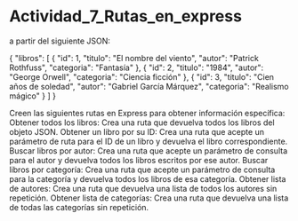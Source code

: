 # Actividad_7_Rutas_en_express
a partir del siguiente JSON:

{
"libros": [
{
     "id": 1,
     "titulo": "El nombre del viento",
     "autor": "Patrick Rothfuss",
     "categoria": "Fantasía"
},
{
     "id": 2,
     "titulo": "1984",
     "autor": "George Orwell",
     "categoria": "Ciencia ficción"
},
{
     "id": 3,
     "titulo": "Cien años de soledad",
     "autor": "Gabriel García Márquez",
     "categoria": "Realismo mágico"
}
]
}

Creen las siguientes rutas en Express para obtener información específica:
Obtener todos los libros: Crea una ruta que devuelva todos los libros del objeto JSON.
Obtener un libro por su ID: Crea una ruta que acepte un parámetro de ruta para el ID de un libro y devuelva el libro correspondiente.
Buscar libros por autor: Crea una ruta que acepte un parámetro de consulta para el autor y devuelva todos los libros escritos por ese autor.
Buscar libros por categoría: Crea una ruta que acepte un parámetro de consulta para la categoría y devuelva todos los libros de esa categoría.
Obtener lista de autores: Crea una ruta que devuelva una lista de todos los autores sin repetición.
Obtener lista de categorías: Crea una ruta que devuelva una lista de todas las categorías sin repetición.
